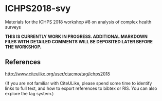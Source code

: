 # ICHPS2018-svy

Materials for the ICHPS 2018 workshop #8 on analysis of complex health surveys

**THIS IS CURRENTLY WORK IN PROGRESS. ADDITIONAL MARKDOWN FILES WITH DETAILED COMMENTS WILL BE DEPOSITED LATER BEFORE THE WORKSHOP.**

## References

http://www.citeulike.org/user/ctacmo/tag/ichps2018

(If you are not familiar with CiteULike, please spend some time to identify links to full text, 
and how to export references to bibtex or RIS. You can also explore the tag system.)

